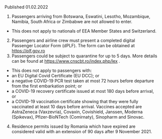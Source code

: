 Published 01.02.2022
1. Passengers arriving from Botswana, Eswatini, Lesotho, Mozambique, Namibia, South Africa or Zimbabwe are not allowed to enter.
- This does not apply to nationals of EEA Member States and Switzerland.
2. Passengers and airline crew must present a completed digital Passenger Locator Form (dPLF). The form can be obtained at <a href="https://plf.gov.ro">https://plf.gov.ro</a>
3. Passengers could be subject to quarantine for up to 5 days. More details can be found at <a href="https://www.cnscbt.ro/index.php/lex">https://www.cnscbt.ro/index.php/lex</a> .
- This does not apply to passengers with:
- an EU Digital Covid Certificate (EU DCC); or
- a negative COVID-19 PCR test taken at most 72 hours before departure from the first embarkation point; or
- a COVID-19 recovery certificate issued at most 180 days before arrival, or
- a COVID-19 vaccination certificate showing that they were fully vaccinated at least 10 days before arrival. Vaccines accepted are AstraZeneca (Vaxzevria), Covaxin, Covishield, Janssen, Moderna (Spikevax), Pfizer-BioNTech (Comirnaty), Sinopharm and Sinovac.
4. Residence permits issued by Romania which have expired are considered valid with an extension of 90 days after 9 November 2021.
